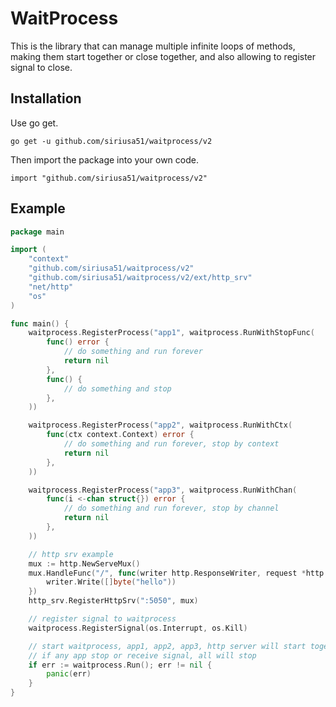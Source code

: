 # WaitProcess

This is the library that can manage multiple infinite loops of methods, making them start together or close together, and also allowing to register signal to close.

## Installation

Use go get.

```shell
go get -u github.com/siriusa51/waitprocess/v2
```

Then import the package into your own code.

```
import "github.com/siriusa51/waitprocess/v2"
```



## Example

```go
package main

import (
	"context"
	"github.com/siriusa51/waitprocess/v2"
	"github.com/siriusa51/waitprocess/v2/ext/http_srv"
	"net/http"
	"os"
)

func main() {
	waitprocess.RegisterProcess("app1", waitprocess.RunWithStopFunc(
		func() error {
			// do something and run forever
			return nil
		},
		func() {
			// do something and stop
		},
	))

	waitprocess.RegisterProcess("app2", waitprocess.RunWithCtx(
		func(ctx context.Context) error {
			// do something and run forever, stop by context
			return nil
		},
	))

	waitprocess.RegisterProcess("app3", waitprocess.RunWithChan(
		func(i <-chan struct{}) error {
			// do something and run forever, stop by channel
			return nil
		},
	))

	// http srv example
	mux := http.NewServeMux()
	mux.HandleFunc("/", func(writer http.ResponseWriter, request *http.Request) {
		writer.Write([]byte("hello"))
	})
	http_srv.RegisterHttpSrv(":5050", mux)

	// register signal to waitprocess
	waitprocess.RegisterSignal(os.Interrupt, os.Kill)

	// start waitprocess, app1, app2, app3, http server will start together
	// if any app stop or receive signal, all will stop
	if err := waitprocess.Run(); err != nil {
		panic(err)
	}
}

```

